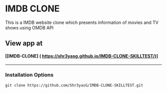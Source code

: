 # IMDB CLONE

This is a IMDB website clone which presents information of movies and TV shows using OMDB API


## View app at
#### [[IMDB-CLONE] ( https://shr3yasg.github.io/IMDB-CLONE-SKILLTEST/)]


<hr />

### Installation Options

```
git clone https://github.com/Shr3yasG/IMDB-CLONE-SKILLTEST.git
```

